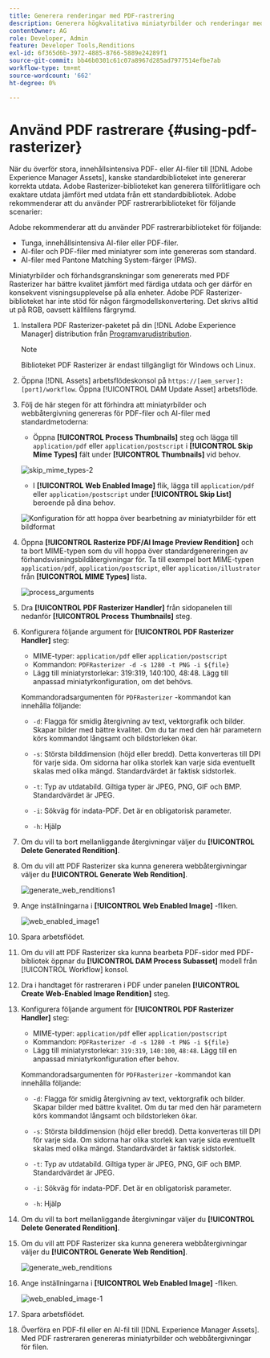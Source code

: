 ```yaml
---
title: Generera renderingar med PDF-rastrering
description: Generera högkvalitativa miniatyrbilder och renderingar med Adobe PDF Rasterizer-biblioteket.
contentOwner: AG
role: Developer, Admin
feature: Developer Tools,Renditions
exl-id: 6f365d6b-3972-4885-8766-5889e24289f1
source-git-commit: bb46b0301c61c07a8967d285ad7977514efbe7ab
workflow-type: tm+mt
source-wordcount: '662'
ht-degree: 0%

---
```


# Använd PDF rastrerare {#using-pdf-rasterizer}

När du överför stora, innehållsintensiva PDF- eller AI-filer till [!DNL Adobe Experience Manager Assets], kanske standardbiblioteket inte genererar korrekta utdata. Adobe Rasterizer-biblioteket kan generera tillförlitligare och exaktare utdata jämfört med utdata från ett standardbibliotek. Adobe rekommenderar att du använder PDF rastrerarbiblioteket för följande scenarier:

Adobe rekommenderar att du använder PDF rastrerarbiblioteket för följande:

* Tunga, innehållsintensiva AI-filer eller PDF-filer.
* AI-filer och PDF-filer med miniatyrer som inte genereras som standard.
* AI-filer med Pantone Matching System-färger (PMS).

Miniatyrbilder och förhandsgranskningar som genererats med PDF Rasterizer har bättre kvalitet jämfört med färdiga utdata och ger därför en konsekvent visningsupplevelse på alla enheter. Adobe PDF Rasterizer-biblioteket har inte stöd för någon färgmodellskonvertering. Det skrivs alltid ut på RGB, oavsett källfilens färgrymd.

1. Installera PDF Rasterizer-paketet på din [!DNL Adobe Experience Manager] distribution från [Programvarudistribution](https://experience.adobe.com/#/downloads/content/software-distribution/en/aem.html?package=/content/software-distribution/en/details.html/content/dam/aem/public/adobe/packages/cq650/product/assets/aem-assets-pdf-rasterizer-pkg-4.4.zip).

   >[!NOTE]
   >
   >Biblioteket PDF Rasterizer är endast tillgängligt för Windows och Linux.

1. Öppna [!DNL Assets] arbetsflödeskonsol på `https://[aem_server]:[port]/workflow`. Öppna [!UICONTROL DAM Update Asset] arbetsflöde.

1. Följ de här stegen för att förhindra att miniatyrbilder och webbåtergivning genereras för PDF-filer och AI-filer med standardmetoderna:

   * Öppna **[!UICONTROL Process Thumbnails]** steg och lägga till `application/pdf` eller `application/postscript` i **[!UICONTROL Skip Mime Types]** fält under **[!UICONTROL Thumbnails]** vid behov.

   ![skip_mime_types-2](assets/skip_mime_types-2.png)

   * I **[!UICONTROL Web Enabled Image]** flik, lägga till `application/pdf` eller `application/postscript` under **[!UICONTROL Skip List]** beroende på dina behov.

   ![Konfiguration för att hoppa över bearbetning av miniatyrbilder för ett bildformat](assets/web_enabled_imageskiplist.png)

1. Öppna **[!UICONTROL Rasterize PDF/AI Image Preview Rendition]** och ta bort MIME-typen som du vill hoppa över standardgenereringen av förhandsvisningsbildåtergivningar för. Ta till exempel bort MIME-typen `application/pdf`, `application/postscript`, eller `application/illustrator` från **[!UICONTROL MIME Types]** lista.

   ![process_arguments](assets/process_arguments.png)

1. Dra **[!UICONTROL PDF Rasterizer Handler]** från sidopanelen till nedanför **[!UICONTROL Process Thumbnails]** steg.
1. Konfigurera följande argument för **[!UICONTROL PDF Rasterizer Handler]** steg:

   * MIME-typer: `application/pdf` eller `application/postscript`
   * Kommandon: `PDFRasterizer -d -s 1280 -t PNG -i ${file}`
   * Lägg till miniatyrstorlekar: 319:319, 140:100, 48:48. Lägg till anpassad miniatyrkonfiguration, om det behövs.

   Kommandoradsargumenten för `PDFRasterizer` -kommandot kan innehålla följande:

   * `-d`: Flagga för smidig återgivning av text, vektorgrafik och bilder. Skapar bilder med bättre kvalitet. Om du tar med den här parametern körs kommandot långsamt och bildstorleken ökar.

   * `-s`: Största bilddimension (höjd eller bredd). Detta konverteras till DPI för varje sida. Om sidorna har olika storlek kan varje sida eventuellt skalas med olika mängd. Standardvärdet är faktisk sidstorlek.

   * `-t`: Typ av utdatabild. Giltiga typer är JPEG, PNG, GIF och BMP. Standardvärdet är JPEG.

   * `-i`: Sökväg för indata-PDF. Det är en obligatorisk parameter.

   * `-h`: Hjälp


1. Om du vill ta bort mellanliggande återgivningar väljer du **[!UICONTROL Delete Generated Rendition]**.
1. Om du vill att PDF Rasterizer ska kunna generera webbåtergivningar väljer du **[!UICONTROL Generate Web Rendition]**.

   ![generate_web_renditions1](assets/generate_web_renditions1.png)

1. Ange inställningarna i **[!UICONTROL Web Enabled Image]** -fliken.

   ![web_enabled_image1](assets/web_enabled_image1.png)

1. Spara arbetsflödet.
1. Om du vill att PDF Rasterizer ska kunna bearbeta PDF-sidor med PDF-bibliotek öppnar du **[!UICONTROL DAM Process Subasset]** modell från [!UICONTROL Workflow] konsol.
1. Dra i handtaget för rastreraren i PDF under panelen **[!UICONTROL Create Web-Enabled Image Rendition]** steg.
1. Konfigurera följande argument för **[!UICONTROL PDF Rasterizer Handler]** steg:

   * MIME-typer: `application/pdf` eller `application/postscript`
   * Kommandon: `PDFRasterizer -d -s 1280 -t PNG -i ${file}`
   * Lägg till miniatyrstorlekar: `319:319`, `140:100`, `48:48`. Lägg till en anpassad miniatyrkonfiguration efter behov.

   Kommandoradsargumenten för `PDFRasterizer` -kommandot kan innehålla följande:

   * `-d`: Flagga för smidig återgivning av text, vektorgrafik och bilder. Skapar bilder med bättre kvalitet. Om du tar med den här parametern körs kommandot långsamt och bildstorleken ökar.

   * `-s`: Största bilddimension (höjd eller bredd). Detta konverteras till DPI för varje sida. Om sidorna har olika storlek kan varje sida eventuellt skalas med olika mängd. Standardvärdet är faktisk sidstorlek.

   * `-t`: Typ av utdatabild. Giltiga typer är JPEG, PNG, GIF och BMP. Standardvärdet är JPEG.

   * `-i`: Sökväg för indata-PDF. Det är en obligatorisk parameter.

   * `-h`: Hjälp


1. Om du vill ta bort mellanliggande återgivningar väljer du **[!UICONTROL Delete Generated Rendition]**.
1. Om du vill att PDF Rasterizer ska kunna generera webbåtergivningar väljer du **[!UICONTROL Generate Web Rendition]**.

   ![generate_web_renditions](assets/generate_web_renditions.png)

1. Ange inställningarna i **[!UICONTROL Web Enabled Image]** -fliken.

   ![web_enabled_image-1](assets/web_enabled_image-1.png)

1. Spara arbetsflödet.
1. Överföra en PDF-fil eller en AI-fil till [!DNL Experience Manager Assets]. Med PDF rastreraren genereras miniatyrbilder och webbåtergivningar för filen.
